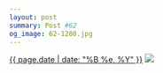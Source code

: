 ```yaml
---
layout: post
summary: Post #62
og_image: 62-1280.jpg
---
```


<p>
  <time><a href="/62">{{ page.date | date: "%B %e, %Y" }}</a></time>
  <a href="/62"><img src="{{ site.assets_url }}/62-640.jpg" srcset="{{ site.assets_url }}/62-1280.jpg 1280w, {{ site.assets_url }}/62-960.jpg 960w, {{ site.assets_url }}/62-640.jpg 640w, {{ site.assets_url }}/62-320.jpg 320w" sizes="(min-width: 700px) 50vw, calc(100vw - 2rem)" /></a>
</p>
